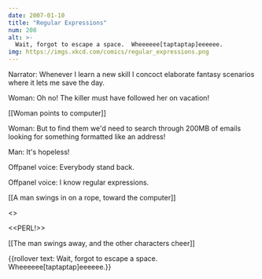 ```yaml
---
date: 2007-01-10
title: "Regular Expressions"
num: 208
alt: >-
  Wait, forgot to escape a space.  Wheeeeee[taptaptap]eeeeee.
img: https://imgs.xkcd.com/comics/regular_expressions.png
---
```

Narrator: Whenever I learn a new skill I concoct elaborate fantasy scenarios where it lets me save the day.

Woman: Oh no! The killer must have followed her on vacation!

[[Woman points to computer]]

Woman: But to find them we'd need to search through 200MB of emails looking for something formatted like an address!

Man: It's hopeless!

Offpanel voice: Everybody stand back.

Offpanel voice: I know regular expressions.

[[A man swings in on a rope, toward the computer]]

<<tap tap>>

<<PERL!>>

[[The man swings away, and the other characters cheer]]

{{rollover text: Wait, forgot to escape a space. Wheeeeee[taptaptap]eeeeee.}}